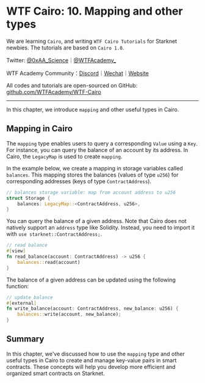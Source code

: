 # WTF Cairo: 10. Mapping and other types

We are learning `Cairo`, and writing `WTF Cairo Tutorials` for Starknet newbies. The tutorials are based on `Cairo 1.0`.

Twitter: [@0xAA_Science](https://twitter.com/0xAA_Science)｜[@WTFAcademy_](https://twitter.com/WTFAcademy_)

WTF Academy Community：[Discord](https://discord.wtf.academy)｜[Wechat](https://docs.google.com/forms/d/e/1FAIpQLSe4KGT8Sh6sJ7hedQRuIYirOoZK_85miz3dw7vA1-YjodgJ-A/viewform?usp=sf_link)｜[Website](https://wtf.academy)

All codes and tutorials are open-sourced on GitHub: [github.com/WTFAcademy/WTF-Cairo](https://github.com/WTFAcademy/WTF-Cairo)

---

In this chapter, we introduce `mapping` and other useful types in Cairo.

## Mapping in Cairo

The `mapping` type enables users to query a corresponding `Value` using a `Key`. For instance, you can query the balance of an account by its address. In Cairo, the `LegacyMap` is used to create `mapping`.

In the example below, we create a mapping in storage variables called `balances`. This mapping stores the balances (values of type `u256`) for corresponding addresses (keys of type `ContractAddress`).

```rust
// balances storage variable: map from account address to u256
struct Storage {
    balances: LegacyMap::<ContractAddress, u256>,
}
```

You can query the balance of a given address. Note that Cairo does not natively support an `address` type like Solidity. Instead, you need to import it with `use starknet::ContractAddress;`.

```rust
// read balance
#[view]
fn read_balance(account: ContractAddress) -> u256 {
    balances::read(account)
}
```

The balance of a given address can be updated using the following function:

```rust
// update balance
#[external]
fn write_balance(account: ContractAddress, new_balance: u256) {
    balances::write(account, new_balance);
}
```

## Summary

In this chapter, we've discussed how to use the `mapping` type and other useful types in Cairo to create and manage key-value pairs in smart contracts. These concepts will help you develop more efficient and organized smart contracts on Starknet.
